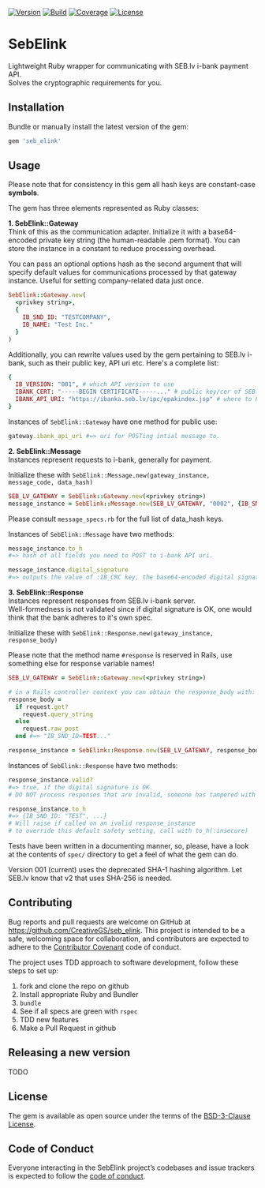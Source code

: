 [![Version](https://img.shields.io/gem/v/formatador.svg?style=for-the-badge)](TODO)
[![Build](https://circleci.com/gh/CreativeGS/seb_elink/tree/master.svg?style=shield)](https://circleci.com/gh/CreativeGS/seb_elink/tree/master)
[![Coverage](https://coveralls.io/repos/github/CreativeGS/seb_elink/badge.svg?branch=master)](https://coveralls.io/github/CreativeGS/seb_elink?branch=master)
[![License](https://img.shields.io/github/license/mashape/apistatus.svg?style=for-the-badge)](LICENSE.txt)

# SebElink
Lightweight Ruby wrapper for communicating with SEB.lv i-bank payment API.  
Solves the cryptographic requirements for you.  

## Installation
Bundle or manually install the latest version of the gem:

```ruby
gem 'seb_elink'
```

## Usage
Please note that for consistency in this gem all hash keys are constant-case __symbols__.

The gem has three elements represented as Ruby classes:

__1. SebElink::Gateway__  
Think of this as the communication adapter. Initialize it with a base64-encoded private key string (the human-readable .pem format). You can store the instance in a constant to reduce processing overhead.  

You can pass an optional options hash as the second argument that will specify default values for communications processed by that gateway instance. Useful for setting company-related data just once.  

```rb
SebElink::Gateway.new(
  <privkey string>,
  {
    IB_SND_ID: "TESTCOMPANY",
    IB_NAME: "Test Inc."
  }
)
```

Additionally, you can rewrite values used by the gem pertaining to SEB.lv i-bank, such as their public key, API uri etc. Here's a complete list:

```rb
{
  IB_VERSION: "001", # which API version to use
  IBANK_CERT: "-----BEGIN CERTIFICATE-----..." # public key/cer of SEB.lv, changes rarely
  IBANK_API_URI: "https://ibanka.seb.lv/ipc/epakindex.jsp" # where to POST users
}
```

Instances of `SebElink::Gateway` have one method for public use:

```rb
gateway.ibank_api_uri #=> uri for POSTing intial message to.
```

__2. SebElink::Message__   
Instances represent requests to i-bank, generally for payment.  

Initialize these with `SebElink::Message.new(gateway_instance, message_code, data_hash)`

```rb
SEB_LV_GATEWAY = SebElink::Gateway.new(<privkey string>)
message_instance = SebElink::Message.new(SEB_LV_GATEWAY, "0002", {IB_SND_ID: ...})
```

Please consult `message_specs.rb` for the full list of data_hash keys.  

Instances of `SebElink::Message` have two methods:

```rb
message_instance.to_h
#=> hash of all fields you need to POST to i-bank API uri.

message_instance.digital_signature
#=> outputs the value of :IB_CRC key, the base64-encoded digital signature of the message
```

__3. SebElink::Response__   
Instances represent responses from SEB.lv i-bank server.  
Well-formedness is not validated since if digital signature is OK, one would think that the bank adheres to it's own spec.  

Initialize these with `SebElink::Response.new(gateway_instance, response_body)`

Please note that the method name `#response` is reserved in Rails, use something else for response variable names!

```rb
SEB_LV_GATEWAY = SebElink::Gateway.new(<privkey string>)

# in a Rails controller context you can obtain the response_body with:
response_body =
  if request.get?
    request.query_string
  else
    request.raw_post
  end #=> "IB_SND_ID=TEST..."

response_instance = SebElink::Response.new(SEB_LV_GATEWAY, response_body)
```

Instances of `SebElink::Response` have two methods:

```rb
response_instance.valid?
#=> true, if the digital signature is OK.
# DO NOT process responses that are invalid, someone has tampered with the values!

response_instance.to_h
#=> {IB_SND_ID: "TEST", ...}
# Will raise if called on an ivalid response_instance
# to override this default safety setting, call with to_h(:insecure)
```

Tests have been written in a documenting manner, so, please,
have a look at the contents of `spec/` directory to get a feel of what the gem can do.  

Version 001 (current) uses the deprecated SHA-1 hashing algorithm. Let SEB.lv know that v2 that uses SHA-256 is needed. 

## Contributing
Bug reports and pull requests are welcome on GitHub at https://github.com/CreativeGS/seb_elink. This project is intended to be a safe, welcoming space for collaboration, and contributors are expected to adhere to the [Contributor Covenant](http://contributor-covenant.org) code of conduct.

The project uses TDD approach to software development, follow these steps to set up:
1. fork and clone the repo on github
2. Install appropriate Ruby and Bundler
3. `bundle`
4. See if all specs are green with `rspec`
5. TDD new features
6. Make a Pull Request in github

## Releasing a new version
TODO

## License

The gem is available as open source under the terms of the [BSD-3-Clause License](https://opensource.org/licenses/BSD-3-Clause).

## Code of Conduct

Everyone interacting in the SebElink project’s codebases and issue trackers is expected to follow the [code of conduct](https://github.com/CreativeGS/seb_elink/blob/master/CODE_OF_CONDUCT.md).
